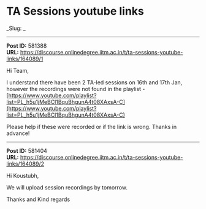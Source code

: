 # TA Sessions youtube links
_Slug: _

---
**Post ID:** 581388  
**URL:** https://discourse.onlinedegree.iitm.ac.in/t/ta-sessions-youtube-links/164089/1  

Hi Team,


I understand there have been 2 TA-led sessions on 16th and 17th Jan, however the recordings were not found in the playlist - [https://www.youtube.com/playlist?list=PL_h5u1jMeBCl1BquBhgunA4t08XAxsA-C](https://www.youtube.com/playlist?list=PL_h5u1jMeBCl1BquBhgunA4t08XAxsA-C)


Please help if these were recorded or if the link is wrong. Thanks in advance!

---
**Post ID:** 581404  
**URL:** https://discourse.onlinedegree.iitm.ac.in/t/ta-sessions-youtube-links/164089/2  

Hi Koustubh,


We will upload session recordings by tomorrow.


Thanks and Kind regards

